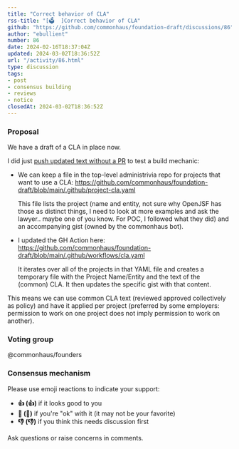 ```yaml
---
title: "Correct behavior of CLA"
rss-title: "[🗳️  ]Correct behavior of CLA"
github: "https://github.com/commonhaus/foundation-draft/discussions/86"
author: "ebullient"
number: 86
date: 2024-02-16T18:37:04Z
updated: 2024-03-02T18:36:52Z
url: "/activity/86.html"
type: discussion
tags:
- post
- consensus building
- reviews
- notice
closedAt: 2024-03-02T18:36:52Z
---
```

### Proposal

We have a draft of a CLA in place now.

I did just [push updated text without a PR](https://github.com/commonhaus/foundation-draft/commit/88c5c58f674fdaa2591d129da387ff16fe07f380) to test a build mechanic: 

- We can keep a file in the top-level administrivia repo for projects that want to use a CLA:
    https://github.com/commonhaus/foundation-draft/blob/main/.github/project-cla.yaml

    This file lists the project (name and entity, not sure why OpenJSF has those as distinct things, I need to look at more examples and ask the lawyer.. maybe one of you know. For POC, I followed what they did) and an accompanying gist (owned by the commonhaus bot).

- I updated the GH Action here:
    https://github.com/commonhaus/foundation-draft/blob/main/.github/workflows/cla.yaml
    
    It iterates over all of the projects in that YAML file and creates a temporary file with the  Project Name/Entity and the text of the (common) CLA. It then updates the specific gist with that content.

This means we can use common CLA text (reviewed approved collectively as policy) and have it applied per project (preferred by some employers: permission to work on one project does not imply permission to work on another).



### Voting group

@commonhaus/founders

### Consensus mechanism

Please use emoji reactions to indicate your support:
- **👍 (:+1:)** if it looks good to you
- **👀 (:eyes:)** if you're "ok" with it (it may not be your favorite)
- **👎 (:-1:)** if you think this needs discussion first

Ask questions or raise concerns in comments.

